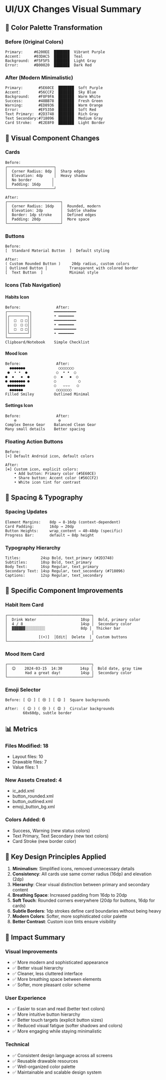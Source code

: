 # UI/UX Changes Visual Summary

## 🎨 Color Palette Transformation

### Before (Original Colors)
```
Primary:     #6200EE  ███████  Vibrant Purple
Accent:      #03DAC5  ███████  Teal
Background:  #F5F5F5  ███████  Light Gray
Error:       #B00020  ███████  Dark Red
```

### After (Modern Minimalistic)
```
Primary:       #5E60CE  ███████  Soft Purple
Accent:        #56CCF2  ███████  Sky Blue
Background:    #F8F9FA  ███████  Warm White
Success:       #48BB78  ███████  Fresh Green
Warning:       #ED8936  ███████  Warm Orange
Error:         #EF5350  ███████  Soft Red
Text Primary:  #2D3748  ███████  Rich Gray
Text Secondary:#718096  ███████  Medium Gray
Card Stroke:   #E2E8F0  ███████  Light Border
```

## 📱 Visual Component Changes

### Cards
```
Before:
┌─────────────────────┐
│  Corner Radius: 8dp │  Sharp edges
│  Elevation: 4dp     │  Heavy shadow
│  No border         │
│  Padding: 16dp     │
└─────────────────────┘

After:
┌────────────────────────┐
│  Corner Radius: 16dp   │  Rounded, modern
│  Elevation: 2dp        │  Subtle shadow
│  Border: 1dp stroke    │  Defined edges
│  Padding: 20dp         │  More space
└────────────────────────┘
```

### Buttons
```
Before:
[  Standard Material Button  ]  Default styling

After:
( Custom Rounded Button )     20dp radius, custom colors
│ Outlined Button │          Transparent with colored border
[  Text Button  ]            Minimal style
```

### Icons (Tab Navigation)

#### Habits Icon
```
Before:                After:
┌──────────┐          ━━━━━━━━━━
│┌────────┐│          • ━━━━━━━  
││  □  □ □││          ━━━━━━━━━━
││  □  □ □││          • ━━━━━━━
││  □  □ □││          ━━━━━━━━━━
│└────────┘│          • ━━━━━━━
└──────────┘
Clipboard/Notebook    Simple Checklist
```

#### Mood Icon
```
Before:                After:
  ●●●●●●●               ○○○○○○○
 ●  • •  ●             ○  • •  ○
●  ▪   ▪  ●           ○  ▪   ▪  ○
● ●●●●●●● ●           ○          ○
 ●●●●●●●●             ○   ⌣⌣⌣   ○
  ●●●●●●               ○○○○○○○
Filled Smiley         Outlined Minimal
```

#### Settings Icon
```
Before:                After:
    ⚙️                   ⚙️
Complex Dense Gear    Balanced Clean Gear
Many small details    Better spacing
```

### Floating Action Buttons
```
Before:
[+] Default Android icon, default colors

After:
[⊕] Custom icon, explicit colors:
    • Add button: Primary color (#5E60CE)
    • Share button: Accent color (#56CCF2)
    • White icon tint for contrast
```

## 📐 Spacing & Typography

### Spacing Updates
```
Element Margins:    8dp → 8-16dp (context-dependent)
Card Padding:       16dp → 20dp
Button Heights:     wrap_content → 40-48dp (specific)
Progress Bar:       default → 8dp height
```

### Typography Hierarchy
```
Titles:         24sp Bold, text_primary (#2D3748)
Subtitles:      18sp Bold, text_primary
Body Text:      16sp Regular, text_primary
Secondary Text: 14sp Regular, text_secondary (#718096)
Captions:       12sp Regular, text_secondary
```

## 🎯 Specific Component Improvements

### Habit Item Card
```
┌──────────────────────────────────────┐
│  Drink Water                    18sp │  Bold, primary color
│  4 / 8                          14sp │  Secondary color
│  ▓▓▓▓▓▓░░░░░░░░░                8dp │  Thicker bar
│                                      │
│              [(+)]  │Edit│  Delete  │  Custom buttons
└──────────────────────────────────────┘
```

### Mood Item Card
```
┌──────────────────────────────────────┐
│  😊    2024-03-15  14:30        14sp │  Bold date, gray time
│        Had a great day!         14sp │  Secondary color
└──────────────────────────────────────┘
```

### Emoji Selector
```
Before: [ 😊 ] [ 😢 ] [ 😡 ]  Square backgrounds

After:  ( 😊 ) ( 😢 ) ( 😡 )  Circular backgrounds
        60x60dp, subtle border
```

## 📊 Metrics

### Files Modified: 18
- Layout files: 10
- Drawable files: 7
- Value files: 1

### New Assets Created: 4
- ic_add.xml
- button_rounded.xml
- button_outlined.xml
- emoji_button_bg.xml

### Colors Added: 6
- Success, Warning (new status colors)
- Text Primary, Text Secondary (new text colors)
- Card Stroke (new border color)

## 🎯 Key Design Principles Applied

1. **Minimalism**: Simplified icons, removed unnecessary details
2. **Consistency**: All cards use same corner radius (16dp) and elevation (2dp)
3. **Hierarchy**: Clear visual distinction between primary and secondary content
4. **Breathing Space**: Increased padding from 16dp to 20dp
5. **Soft Touch**: Rounded corners everywhere (20dp for buttons, 16dp for cards)
6. **Subtle Borders**: 1dp strokes define card boundaries without being heavy
7. **Modern Colors**: Softer, more sophisticated color palette
8. **Better Contrast**: Custom icon tints ensure visibility

## 🌟 Impact Summary

### Visual Improvements
- ✅ More modern and sophisticated appearance
- ✅ Better visual hierarchy
- ✅ Cleaner, less cluttered interface
- ✅ More breathing space between elements
- ✅ Softer, more pleasant color scheme

### User Experience
- ✅ Easier to scan and read (better text colors)
- ✅ More intuitive button hierarchy
- ✅ Better touch targets (explicit button sizes)
- ✅ Reduced visual fatigue (softer shadows and colors)
- ✅ More engaging while staying minimalistic

### Technical
- ✅ Consistent design language across all screens
- ✅ Reusable drawable resources
- ✅ Well-organized color palette
- ✅ Maintainable and scalable design system
